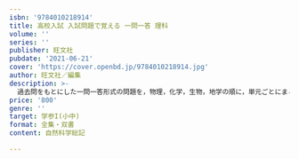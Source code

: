 ```yaml
---
isbn: '9784010218914'
title: 高校入試 入試問題で覚える 一問一答 理科
volume: ''
series: ''
publisher: 旺文社
pubdate: '2021-06-21'
cover: 'https://cover.openbd.jp/9784010218914.jpg'
author: 旺文社／編集
description: >-
  過去問をもとにした一問一答形式の問題を，物理，化学，生物，地学の順に，単元ごとにまとめた暗記本です。本編の最後には代表的な実験や公式などをまとめた資料編もついています。付属の赤セルシートを使ってさくさく暗記できます。
price: '800'
genre: ''
target: 学参I(小中)
format: 全集・双書
content: 自然科学総記

---
```


